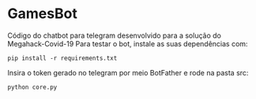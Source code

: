 # GamesBot
Código do chatbot para telegram desenvolvido para a solução do Megahack-Covid-19
Para testar o bot, instale as suas dependências com: 
```shell
pip install -r requirements.txt
```
Insira o token gerado no telegram por meio BotFather e rode na pasta src:
```python
python core.py
```
